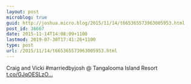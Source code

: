 ```yaml
---
layout: post
microblog: true
guid: http://joshua.micro.blog/2015/11/14/t665365573963005953.html
post_id: 36667
date: 2015-11-14T14:08:09+1100
lastmod: 2019-07-30T17:41:26+1100
type: post
url: /2015/11/14/t665365573963005953.html
---
```

Craig and Vicki #marriedbyjosh @ Tangalooma Island Resort [t.co/GJqOESLzO...](https://t.co/GJqOESLzOx)
